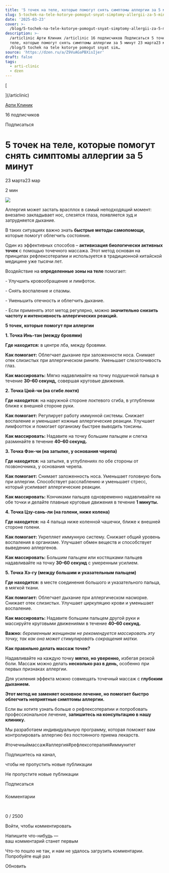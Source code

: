 ```yaml
---
title: '5 точек на теле, которые помогут снять симптомы аллергии за 5 минут'
slug: 5-tochek-na-tele-kotorye-pomogut-snyat-simptomy-allergii-za-5-minut
date: '2025-03-23'
cover: >-
  /blog/5-tochek-na-tele-kotorye-pomogut-snyat-simptomy-allergii-za-5-minut/cover.jpg
description: >-
  /articlinic Арти Клиник /articlinic 16 подписчиков Подписаться 5 точек на
  теле, которые помогут снять симптомы аллергии за 5 минут 23 марта23 мар 2 мин
  /blog/5 tochek na tele kotorye pomogut snyat sim…
source: 'https://dzen.ru/a/Z9VuAGaPBXisIjer'
draft: false
tags:
  - arti-clinic
  - dzen
---
```

[

](/articlinic)

[Арти Клиник](/articlinic)

16 подписчиков

Подписаться

# 5 точек на теле, которые помогут снять симптомы аллергии за 5 минут

23 марта23 мар

2 мин

![](/blog/5-tochek-na-tele-kotorye-pomogut-snyat-simptomy-allergii-za-5-minut/img-0.jpg)

Аллергия может застать врасплох в самый неподходящий момент: внезапно закладывает нос, слезятся глаза, появляется зуд и затрудняется дыхание.

В таких ситуациях важно знать **быстрые методы самопомощи,** которые помогут облегчить состояние.

Один из эффективных способов – **активизация биологически активных точек** с помощью точечного массажа. Этот метод основан на принципах рефлексотерапии и используется в традиционной китайской медицине уже тысячи лет.

Воздействие на **определенные зоны на теле** помогает:

\- Улучшить кровообращение и лимфоток.

\- Снять воспаление и спазмы.

\- Уменьшить отечность и облегчить дыхание.

\- Если применять этот метод регулярно, можно **значительно снизить частоту и интенсивность аллергических реакций.**

**5 точек, которые помогут при аллергии**

**1\. Точка Инь-тан (между бровями)**

**Где находится:** в центре лба, между бровями.

**Как помогает:** Облегчает дыхание при заложенности носа. Снимает отек слизистых при аллергическом рините. Уменьшает слезоточивость глаз.

**Как массировать:** Мягко надавливайте на точку подушечкой пальца в течение **30–60 секунд,** совершая круговые движения.

**2\. Точка Цюй-чи (на сгибе локтя)**

**Где находится:** на наружной стороне локтевого сгиба, в углублении ближе к внешней стороне руки.

**Как помогает:** Регулирует работу иммунной системы. Снижает воспаление и уменьшает кожные аллергические реакции. Улучшает лимфоотток и помогает организму быстрее выводить токсины.

**Как массировать:** Надавите на точку большим пальцем и слегка разминайте в течение **40–60 секунд.**

**3\. Точка Фэн-чи (на затылке, у основания черепа)**

**Где находится:** на затылке, в углублениях по обе стороны от позвоночника, у основания черепа.

**Как помогает:** Снимает заложенность носа. Уменьшает головную боль при аллергии. Способствует расслаблению и уменьшает стресс, который усиливает аллергические реакции.

**Как массировать:** Кончиками пальцев одновременно надавливайте на обе точки и делайте плавные круговые движения в течение **1 минуты.**

**4\. Точка Цзу-сань-ли (на голени, ниже колена)**

**Где находится:** на 4 пальца ниже коленной чашечки, ближе к внешней стороне голени.

**Как помогает:** Укрепляет иммунную систему. Снижает общий уровень воспаления в организме. Улучшает обмен веществ и способствует выведению аллергенов.

**Как массировать:** Большим пальцем или костяшками пальцев надавливайте на точку **30–60 секунд** с умеренным усилием.

**5\. Точка Хэ-гу (между большим и указательным пальцем)**

**Где находится:** в месте соединения большого и указательного пальца, в мягкой ткани.

**Как помогает:** Облегчает дыхание при аллергическом насморке. Снижает отек слизистых. Улучшает циркуляцию крови и уменьшает воспаление.

**Как массировать:** Надавите большим пальцем другой руки и массируйте круговыми движениями в течение **40–60 секунд.**

**Важно:** _беременным женщинам не рекомендуется массировать эту точку, так как она может стимулировать сокращения матки._

**Как правильно делать массаж точек?**

Надавливайте на каждую точку **мягко, но уверенно,** избегая резкой боли. Массаж можно делать **несколько раз в день,** особенно при первых признаках аллергии.

Для усиления эффекта можно совмещать точечный массаж с **глубоким дыханием.**

**Этот метод не заменяет основное лечение, но помогает быстро облегчить неприятные симптомы аллергии.**

Если вы хотите узнать больше о рефлексотерапии и попробовать профессиональное лечение, **запишитесь на консультацию в нашу клинику.**

Мы разработаем индивидуальную программу, которая поможет вам контролировать аллергию без постоянного приема лекарств.

#точечныймассаж#аллергия#рефлексотерапия#иммунитет

Подпишитесь на канал,

чтобы не пропустить новые публикации

Не пропустите новые публикации

Подписаться

### 

Комментарии

⁠

0 / 2500

Войти, чтобы комментировать

Напишите что-нибудь —  
ваш комментарий станет первым

Что-то пошло не так, и нам не удалось загрузить комментарии. Попробуйте ещё раз

Обновить
